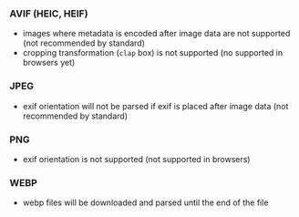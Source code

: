 ### AVIF (HEIC, HEIF)

 - images where metadata is encoded after image data are not supported (not recommended by standard)
 - cropping transformation (`clap` box) is not supported (no supported in browsers yet)

### JPEG

 - exif orientation will not be parsed if exif is placed after image data (not recommended by standard)

### PNG

 - exif orientation is not supported (not supported in browsers)

### WEBP

 - webp files will be downloaded and parsed until the end of the file
